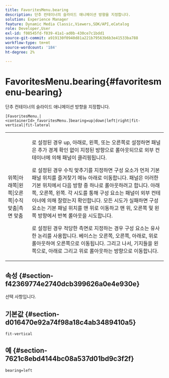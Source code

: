```yaml
---
title: FavoritesMenu.bearing
description: 단추 컨테이너의 슬라이드 애니메이션 방향을 지정합니다.
solution: Experience Manager
feature: Dynamic Media Classic,Viewers,SDK/API,eCatalog
role: Developer,User
exl-id: f08545fd-f039-41a1-ad0b-430ce7c1bdd1
source-git-commit: a919130f0940d81a221b79563b6b3e41533ba788
workflow-type: tm+mt
source-wordcount: '184'
ht-degree: 2%

---
```


# FavoritesMenu.bearing{#favoritesmenu-bearing}

단추 컨테이너의 슬라이드 애니메이션 방향을 지정합니다.

`[FavoritesMenu.|<containerId>_favoritesMenu.]bearing=up|down|left|right|fit-vertical|fit-lateral`

<table id="table_2B109D2F91E64B5382B31921C3780FA5"> 
 <tbody> 
  <tr> 
   <td colname="col1"> <p><span class="codeph"> 위쪽|아래쪽|왼쪽|오른쪽|수직 맞춤|측면 맞춤</span> </p> </td> 
   <td colname="col2"> <p> 로 설정된 경우 <span class="codeph"> up</span>, <span class="codeph"> 아래로</span>, <span class="codeph"> 왼쪽</span>, 또는 <span class="codeph"> 오른쪽</span>로 설정하면 패널은 추가 경계 확인 없이 지정된 방향으로 롤아웃되므로 외부 컨테이너에 의해 패널이 클리핑됩니다. </p> <p>로 설정된 경우 <span class="codeph"> 수직 맞추기</span>를 지정하면 구성 요소가 먼저 기본 패널 위치를 즐겨찾기 메뉴 아래로 이동합니다. 패널은 이러한 기본 위치에서 다음 방향 중 하나로 롤아웃하려고 합니다. 아래쪽, 오른쪽, 왼쪽. 각 시도를 통해 구성 요소는 패널이 외부 컨테이너에 의해 잘렸는지 확인합니다. 모든 시도가 실패하면 구성 요소는 기본 패널 위치를 맨 위로 이동하고 맨 위, 오른쪽 및 왼쪽 방향에서 반복 롤아웃을 시도합니다. </p> <p>로 설정된 경우 <span class="codeph"> 적당한 측면</span>로 지정하는 경우 구성 요소는 유사한 논리를 사용합니다. 베이스는 오른쪽, 오른쪽, 아래로, 위로 롤아웃하여 오른쪽으로 이동됩니다. 그리고 나서, 기지들을 왼쪽으로, 아래로 그리고 위로 롤아웃하는 방향으로 이동합니다. </p> </td> 
  </tr> 
 </tbody> 
</table>

## 속성 {#section-f42369774e2740dcb399626a0e4e930e}

선택 사항입니다.

## 기본값 {#section-d016470e92a74f98a18c4ab3489410a5}

`fit-vertical`

## 예 {#section-7621c8ebd4144bc08a537d01bd9c3f2f}

`bearing=left`
